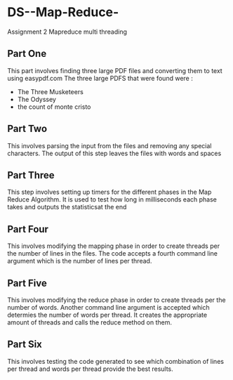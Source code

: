 # DS--Map-Reduce-
Assignment 2 Mapreduce multi threading 

## Part One 
This part involves finding three large PDF files and converting them to text using easypdf.com
The three large PDFS that were found were :
- The Three Musketeers
- The Odyssey 
- the count of monte cristo

## Part Two
This involves parsing the input from the files and removing any special characters. The output of this step leaves the files with words and spaces

## Part Three
This step involves setting up timers for the different phases in the Map Reduce Algorithm. 
It is used to test how long in milliseconds each phase takes and outputs the statisticsat the end

## Part Four 
This involves modifying the mapping phase in order to create threads per the number of lines in the files. 
The code accepts a fourth command line argument which is the number of lines per thread. 

## Part Five 
This involves modifying the reduce phase in order to create threads per the number of words. 
Another command line argument is accepted which determies the number of words per thread. It creates the appropriate amount of threads and calls the reduce method on them. 

## Part Six
This involves testing the code generated to see which combination of lines per thread and words per thread provide the best results. 
